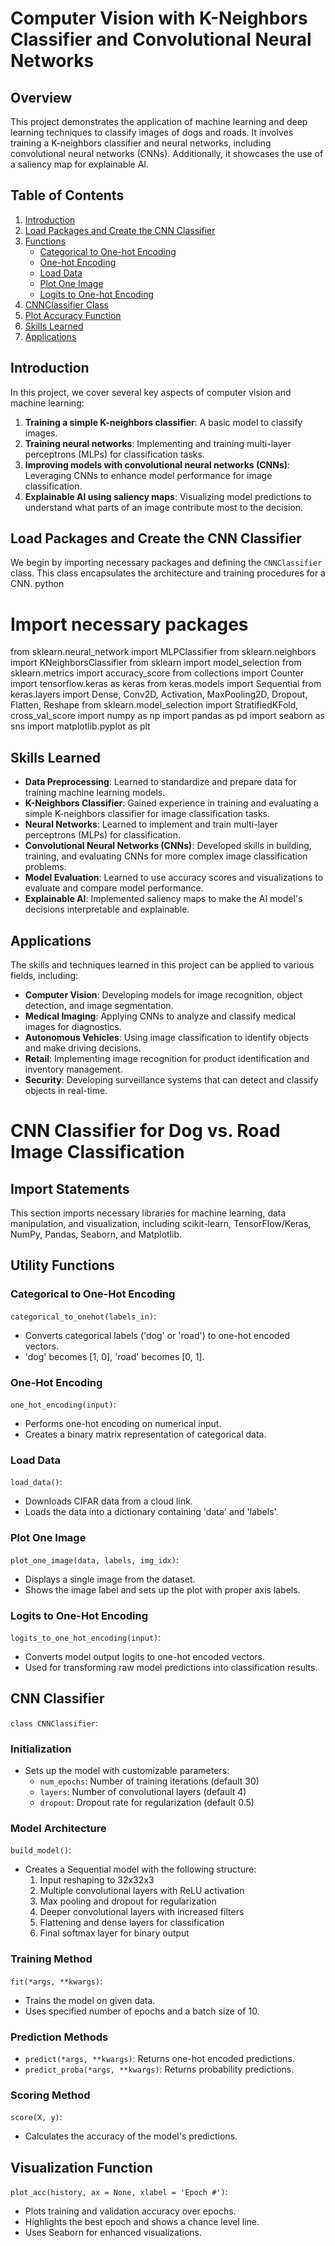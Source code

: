 # Computer Vision with K-Neighbors Classifier and Convolutional Neural Networks

## Overview

This project demonstrates the application of machine learning and deep learning techniques to classify images of dogs and roads. It involves training a  K-neighbors classifier and neural networks, including convolutional neural networks (CNNs). Additionally, it showcases the use of a saliency map for explainable AI.

## Table of Contents

1. [Introduction](#introduction)
2. [Load Packages and Create the CNN Classifier](#load-packages-and-create-the-cnn-classifier)
3. [Functions](#functions)
   - [Categorical to One-hot Encoding](#categorical-to-one-hot-encoding)
   - [One-hot Encoding](#one-hot-encoding)
   - [Load Data](#load-data)
   - [Plot One Image](#plot-one-image)
   - [Logits to One-hot Encoding](#logits-to-one-hot-encoding)
4. [CNNClassifier Class](#cnnclassifier-class)
5. [Plot Accuracy Function](#plot-accuracy-function)
6. [Skills Learned](#skills-learned)
7. [Applications](#applications)

## Introduction

In this project, we cover several key aspects of computer vision and machine learning:

1. **Training a simple K-neighbors classifier**: A basic model to classify images.
2. **Training neural networks**: Implementing and training multi-layer perceptrons (MLPs) for classification tasks.
3. **Improving models with convolutional neural networks (CNNs)**: Leveraging CNNs to enhance model performance for image classification.
4. **Explainable AI using saliency maps**: Visualizing model predictions to understand what parts of an image contribute most to the decision.

## Load Packages and Create the CNN Classifier

We begin by importing necessary packages and defining the `CNNClassifier` class. This class encapsulates the architecture and training procedures for a CNN.
python
# Import necessary packages
from sklearn.neural_network import MLPClassifier
from sklearn.neighbors import KNeighborsClassifier
from sklearn import model_selection
from sklearn.metrics import accuracy_score
from collections import Counter
import tensorflow.keras as keras
from keras.models import Sequential
from keras.layers import Dense, Conv2D, Activation, MaxPooling2D, Dropout, Flatten, Reshape
from sklearn.model_selection import StratifiedKFold, cross_val_score
import numpy as np
import pandas as pd
import seaborn as sns
import matplotlib.pyplot as plt

## Skills Learned

- **Data Preprocessing**: Learned to standardize and prepare data for training machine learning models.
- **K-Neighbors Classifier**: Gained experience in training and evaluating a simple K-neighbors classifier for image classification tasks.
- **Neural Networks**: Learned to implement and train multi-layer perceptrons (MLPs) for classification.
- **Convolutional Neural Networks (CNNs)**: Developed skills in building, training, and evaluating CNNs for more complex image classification problems.
- **Model Evaluation**: Learned to use accuracy scores and visualizations to evaluate and compare model performance.
- **Explainable AI**: Implemented saliency maps to make the AI model's decisions interpretable and explainable.

## Applications

The skills and techniques learned in this project can be applied to various fields, including:

- **Computer Vision**: Developing models for image recognition, object detection, and image segmentation.
- **Medical Imaging**: Applying CNNs to analyze and classify medical images for diagnostics.
- **Autonomous Vehicles**: Using image classification to identify objects and make driving decisions.
- **Retail**: Implementing image recognition for product identification and inventory management.
- **Security**: Developing surveillance systems that can detect and classify objects in real-time.

# CNN Classifier for Dog vs. Road Image Classification

## Import Statements
This section imports necessary libraries for machine learning, data manipulation, and visualization, including scikit-learn, TensorFlow/Keras, NumPy, Pandas, Seaborn, and Matplotlib.

## Utility Functions

### Categorical to One-Hot Encoding
`categorical_to_onehot(labels_in)`:
- Converts categorical labels ('dog' or 'road') to one-hot encoded vectors.
- 'dog' becomes [1, 0], 'road' becomes [0, 1].

### One-Hot Encoding
`one_hot_encoding(input)`:
- Performs one-hot encoding on numerical input.
- Creates a binary matrix representation of categorical data.

### Load Data
`load_data()`:
- Downloads CIFAR data from a cloud link.
- Loads the data into a dictionary containing 'data' and 'labels'.

### Plot One Image
`plot_one_image(data, labels, img_idx)`:
- Displays a single image from the dataset.
- Shows the image label and sets up the plot with proper axis labels.

### Logits to One-Hot Encoding
`logits_to_one_hot_encoding(input)`:
- Converts model output logits to one-hot encoded vectors.
- Used for transforming raw model predictions into classification results.

## CNN Classifier
`class CNNClassifier`:

### Initialization
- Sets up the model with customizable parameters:
  - `num_epochs`: Number of training iterations (default 30)
  - `layers`: Number of convolutional layers (default 4)
  - `dropout`: Dropout rate for regularization (default 0.5)

### Model Architecture
`build_model()`:
- Creates a Sequential model with the following structure:
  1. Input reshaping to 32x32x3
  2. Multiple convolutional layers with ReLU activation
  3. Max pooling and dropout for regularization
  4. Deeper convolutional layers with increased filters
  5. Flattening and dense layers for classification
  6. Final softmax layer for binary output

### Training Method
`fit(*args, **kwargs)`:
- Trains the model on given data.
- Uses specified number of epochs and a batch size of 10.

### Prediction Methods
- `predict(*args, **kwargs)`: Returns one-hot encoded predictions.
- `predict_proba(*args, **kwargs)`: Returns probability predictions.

### Scoring Method
`score(X, y)`:
- Calculates the accuracy of the model's predictions.

## Visualization Function
`plot_acc(history, ax = None, xlabel = 'Epoch #')`:
- Plots training and validation accuracy over epochs.
- Highlights the best epoch and shows a chance level line.
- Uses Seaborn for enhanced visualizations.



